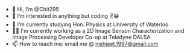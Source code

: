 - 👋 Hi, I’m @Chit295
- 👀 I’m interested in anything but coding ✌😁
- 🌱 I’m currently studying Hon. Physics at University of Waterloo
- 🐱‍🚀 I'm currently working as a 2D Image Senson Characterization and Image Processing Developer Co-op at Teledyne DALSA
- 📫 How to reach me: email me @ nishjeet.1997@gmail.com

<!---
Chit295/Chit295 is a ✨ special ✨ repository because its `README.md` (this file) appears on your GitHub profile.
You can click the Preview link to take a look at your changes.
--->
